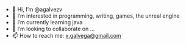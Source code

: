 - 👋 Hi, I’m @agalvezv
- 👀 I’m interested in programming, writing, games, the unreal engine
- 🌱 I’m currently learning java
- 💞️ I’m looking to collaborate on ...
- 📫 How to reach me: x.galvega@gmail.com

<!---
agalvezv/agalvezv is a ✨ special ✨ repository because its `README.md` (this file) appears on your GitHub profile.
You can click the Preview link to take a look at your changes.
--->
